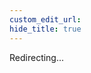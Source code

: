 ```yaml
---
custom_edit_url:
hide_title: true
---
```


Redirecting...

<head>
  <meta http-equiv="refresh" content="1; url=https://github.com/microsoft/rushstack/blob/main/apps/heft/UPGRADING.md#heft-0510" />
</head>

